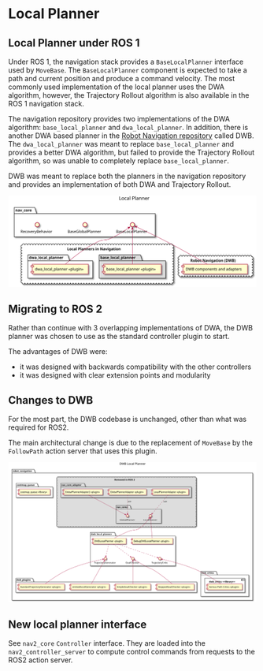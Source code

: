 # Local Planner

## Local Planner under ROS 1

Under ROS 1, the navigation stack provides a `BaseLocalPlanner` interface
used by `MoveBase`. The `BaseLocalPlanner` component is expected to take a path and current position and produce a command velocity. The most commonly used implementation of the local planner uses the DWA algorithm, however, the Trajectory Rollout algorithm is also available in the ROS 1 navigation stack.

The navigation repository provides two implementations of the DWA algorithm: `base_local_planner` and `dwa_local_planner`. In addition, there is another DWA based planner in the [Robot Navigation repository](https://github.com/locusrobotics/robot_navigation) called DWB. The `dwa_local_planner` was meant to replace `base_local_planner` and provides a better DWA algorithm, but failed to
provide the Trajectory Rollout algorithm, so was unable to completely replace
`base_local_planner`.

DWB was meant to replace both the planners in the navigation repository and provides
an implementation of both DWA and Trajectory Rollout.

![Local Planner Structure](./images/LocalPlanner.svg "Local planner structure under ROS 1")

## Migrating to ROS 2

Rather than continue with 3 overlapping implementations of DWA, the DWB planner
was chosen to use as the standard controller plugin to start.

The advantages of DWB were:
* it was designed with backwards compatibility with the other controllers
* it was designed with clear extension points and modularity

## Changes to DWB

For the most part, the DWB codebase is unchanged, other than what was required for ROS2.

The main architectural change is due to the replacement of `MoveBase` by the `FollowPath` action server that uses this plugin.

![ROS 1 DWB Structure](./images/DWB_Structure_Simplified.svg "ROS 1 DWB Structure")

## New local planner interface

See `nav2_core` `Controller` interface. They are loaded into the `nav2_controller_server` to compute control commands from requests to the ROS2 action server.
